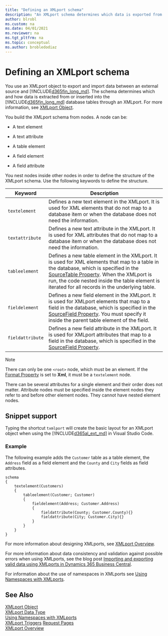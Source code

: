 ```yaml
---
title: "Defining an XMLport schema"
description: "An XMLport schema determines which data is exported from or imported to Dynamics 365 Business Central database tables and the format and structure of the files used."
author: blrobl
ms.custom: na
ms.date: 04/01/2021
ms.reviewer: na
ms.tgt_pltfrm: na
ms.topic: conceptual
ms.author: brobledodiaz
---
```



# Defining an XMLport schema
You use an XMLport object to export and import data between an external source and [!INCLUDE[d365fin_long_md](includes/d365fin_long_md.md)]. The schema determines which and how data is extracted from or inserted into the [!INCLUDE[d365fin_long_md](includes/d365fin_long_md.md)] database tables through an XMLport. For more information, see [XMLport Object](devenv-xmlport-object.md).

You build the XMLport schema from nodes. A node can be: 

- A text element

- A text attribute

- A table element

- A field element

- A field attribute

You nest nodes inside other nodes in order to define the structure of the XMLport schema. Use the following keywords to define the structure.

|Keyword|Description|
|-------|-----------|
|`textelement`|Defines a new text element in the XMLport. It is used for XML elements that do not map to a database item or when the database does not need the information.|
|`textattribute`|Defines a new text attribute in the XMLport. It is used for XML attributes that do not map to a database item or when the database does not need the information.|
|`tableelement`|Defines a new table element in the XMLport. It is used for XML elements that map to a table in the database, which is specified in the [SourceTable Property](properties/devenv-sourcetable-property.md). When the XMLport is run, the code nested inside the table element is iterated for all records in the underlying table.|
|`fieldelement`|Defines a new field element in the XMLport. It is used for XMLport elements that map to a field in the database, which is specified in the [SourceField Property](./properties/devenv-properties.md). You must specify it inside the parent table element of the field. |
|`fieldattribute`|Defines a new field attribute in the XMLport. It is used for XMLport attributes that map to a field in the database, which is specified in the [SourceField Property](./properties/devenv-properties.md).|

> [!NOTE]  
> There can only be one `<root>` node, which must be an element. If the [Format Property](properties/devenv-format-property.md) is set to **Xml**, it must be a `textelement` node.

There can be several attributes for a single element and their order does not matter. Attribute nodes must be specified inside the element nodes they refer to and before other element nodes. They cannot have nested element nodes.

## Snippet support
Typing the shortcut `txmlport` will create the basic layout for an XMLport object when using the [!INCLUDE[d365al_ext_md](../includes/d365al_ext_md.md)] in Visual Studio Code. 

### Example
The following example adds the `Customer` table as a table element, the `Address` field as a field element and the `County` and `City` fields as field attributes.

```AL
schema
{
    textelement(Customers)
    {
        tableelement(Customer; Customer)
        {
            fieldelement(Address; Customer.Address)
            {
                fieldattribute(County; Customer.County){}
                fieldattribute(City; Customer.City){}
            }
        }
    }
}
```

For more information about designing XMLports, see [XMLport Overview](devenv-xmlport-overview.md).

For more information about data consistency and validation against possible errors when using XMLports, see the blog post [Importing and exporting valid data using XMLports in Dynamics 365 Business Central](https://cloudblogs.microsoft.com/dynamics365/it/2019/05/22/importing-and-exporting-valid-data-using-xmlports-in-dynamics-365-business-central/). 

For information about the use of namespaces in XMLports see [Using Namespaces with XMLports](devenv-using-namespaces-with-xmlports.md).

## See Also
[XMLport Object](devenv-xmlport-object.md)  
[XMLport Data Type](methods-auto/xmlport/xmlport-data-type.md)  
[Using Namespaces with XMLports](devenv-using-namespaces-with-xmlports.md)  
[XMLport Triggers](triggers-auto/xmlport/devenv-oninitxmlport-xmlport-trigger.md)
[Request Pages](devenv-request-pages.md)  
[XMLport Overview](devenv-xmlport-overview.md)